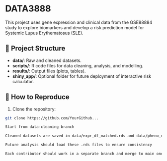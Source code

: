 # DATA3888
This project uses gene expression and clinical data from the GSE88884 study to explore biomarkers and develop a risk prediction model for Systemic Lupus Erythematosus (SLE).

## 📂 Project Structure

- **data/**: Raw and cleaned datasets.
- **scripts/**: R code files for data cleaning, analysis, and modelling.
- **results/**: Output files (plots, tables).
- **shiny_app/**: Optional folder for future deployment of interactive risk calculator.

## 🚀 How to Reproduce

1. Clone the repository:
```bash
git clone https://github.com/YourGithub...

Start from data-cleaning branch

Cleaned datasets are saved in data/expr_df_matched.rds and data/pheno_clean.rds

Future analysis should load these .rds files to ensure consistency

Each contributor should work in a separate branch and merge to main once reviewed
